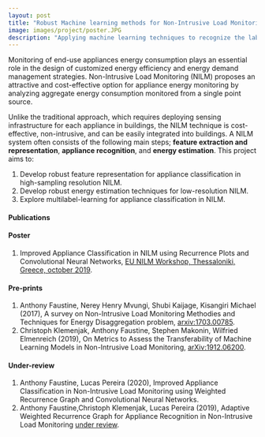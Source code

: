 ```yaml
---
layout: post
title: "Robust Machine learning methods for Non-Intrusive Load Monitoring (NILM)"
image: images/project/poster.JPG
description: "Applying machine learning techniques to recognize the labeled appliances and estimate their energy consumption once they are switched on"
---
```


Monitoring of end-use appliances energy consumption plays an essential role in the design of customized energy efficiency and energy demand management strategies. Non-Intrusive Load Monitoring (NILM) proposes an attractive and cost-effective option for appliance energy monitoring by analyzing aggregate energy consumption monitored from a single point source.

Unlike the traditional approach, which requires deploying sensing infrastructure for each appliance in buildings, the NILM technique is cost-effective, non-intrusive, and can be easily integrated into buildings. A NILM system often consists of the following main steps; **feature extraction and representation**, **appliance recognition**, and **energy estimation**. This project aims to:
1. Develop robust feature representation for appliance classification in high-sampling resolution NILM.
2. Develop robust energy estimation techniques for low-resolution NILM.
3. Explore multilabel-learning for appliance classification in NILM. 

#### Publications

#### Poster
1. Improved Appliance Classification in NILM using Recurrence Plots and Convolutional Neural Networks, [EU NILM Workshop, Thessaloniki, Greece, october 2019](http://www.nilm.eu/).
  
#### Pre-prints
1. Anthony Faustine, Nerey Henry Mvungi, Shubi Kaijage, Kisangiri Michael (2017), A survey on Non-Intrusive Load Monitoring Methodies and Techniques for Energy Disaggregation problem, [arxiv:1703.00785](https://arxiv.org/abs/1703.00785).
2. Christoph Klemenjak, Anthony Faustine, Stephen Makonin, Wilfried Elmenreich (2019), On Metrics to Assess the Transferability of Machine Learning Models in Non-Intrusive Load Monitoring, [arXiv:1912.06200](https://arxiv.org/abs/1912.06200).

#### Under-review
1. Anthony Faustine, Lucas Pereira (2020), Improved Appliance Classification in  Non-Intrusive Load Monitoring using  Weighted Recurrence Graph and Convolutional Neural Networks.
2. Anthony Faustine,Christoph Klemenjak, Lucas Pereira (2019), Adaptive Weighted Recurrence Graph for Appliance Recognition in Non-Intrusive Load Monitoring [under review]().
   